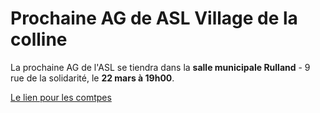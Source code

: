 # Prochaine AG de ASL Village de la colline

La prochaine AG de l'ASL se tiendra dans la __salle municipale Rulland__ - 9 rue de la solidarité, le __22 mars à 19h00__.

[Le lien pour les comtpes](comptes2023.pdf)

